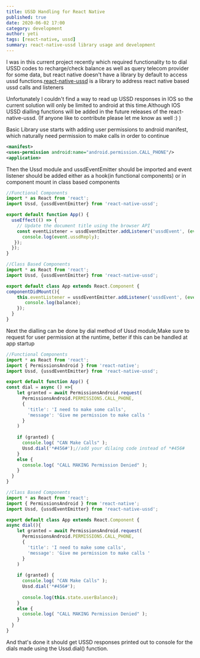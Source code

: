 ```yaml
---
title: USSD Handling for React Native
published: true
date: 2020-06-02 17:00
category: development
author: yeti
tags: [react-native, ussd]
summary: react-native-ussd library usage and development
---
```

I was in this current project recently which required functionality to to dial USSD codes to recharge/check balance as well as query telecom provider
for some data, but react native doesn't have a library by default to access ussd functions.[react-native-ussd](https://www.npmjs.com/package/react-native-ussd) is a library to address react native based ussd calls and listeners

Unfortunately I couldn't find a way to read up USSD responses in IOS so the current solution will only be limited to android at this time.Although IOS USSD dialling functions will be added in the future releases of the react-native-ussd. (If anyone like to contribute please let me know as well :) )

Basic Library use starts with adding user permissions to android manifest, which naturally need permission to make calls in order to continue

```xml
<manifest>
<uses-permission android:name="android.permission.CALL_PHONE"/>
<application>
```
Then the Ussd module and ussdEventEmitter should be imported and event listener should be added either as a hook(in functional components) or in component mount in class based components


```js
//Functional Components
import * as React from 'react';
import Ussd, {ussdEventEmitter} from 'react-native-ussd';

export default function App() {
  useEffect(() => {
    // Update the document title using the browser API
    const eventListener = ussdEventEmitter.addListener('ussdEvent', (event) => {
      console.log(event.ussdReply);
   });
  });
}
```


```js
//Class Based Components
import * as React from 'react';
import Ussd, {ussdEventEmitter} from 'react-native-ussd';

export default class App extends React.Component {
componentDidMount(){    
    this.eventListener = ussdEventEmitter.addListener('ussdEvent', (event) => {
       console.log(balance);
    });
  }
}
```
Next the dialling can be done by dial method of Ussd module,Make sure to request for user permission at the runtime, better if this can be handled at app startup

```js
//Functional Components
import * as React from 'react';
import { PermissionsAndroid } from 'react-native';
import Ussd, {ussdEventEmitter} from 'react-native-ussd';

export default function App() {
const dial = async () =>{
    let granted = await PermissionsAndroid.request(
      PermissionsAndroid.PERMISSIONS.CALL_PHONE,
      {
        'title': 'I need to make some calls',
        'message': 'Give me permission to make calls '
      }
    )
  
    if (granted) {
      console.log( "CAN Make Calls" );
      Ussd.dial('*#456#');//add your dilaing code instead of *#456#
    } 
    else {
      console.log( "CALL MAKING Permission Denied" );
    }
  }
}
```

```js
//Class Based Components
import * as React from 'react';
import { PermissionsAndroid } from 'react-native';
import Ussd, {ussdEventEmitter} from 'react-native-ussd';

export default class App extends React.Component {
async dial(){
    let granted = await PermissionsAndroid.request(
      PermissionsAndroid.PERMISSIONS.CALL_PHONE,
      {
        'title': 'I need to make some calls',
        'message': 'Give me permission to make calls '
      }
    )
  
    if (granted) {
      console.log( "CAN Make Calls" );
      Ussd.dial('*#456#');
      
      console.log(this.state.userBalance);
    } 
    else {
      console.log( "CALL MAKING Permission Denied" );
    }
  }
}
```
And that's done it should get USSD responses printed out to console for the dials made using the Ussd.dial() function.